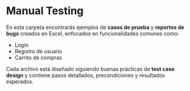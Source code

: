 # Manual Testing

En esta carpeta encontrarás ejemplos de **casos de prueba** y **reportes de bugs** creados en Excel, 
enfocados en funcionalidades comunes como:
- Login
- Registro de usuario
- Carrito de compras

Cada archivo está diseñado siguiendo buenas prácticas de **test case design** 
y contiene pasos detallados, precondiciones y resultados esperados.
